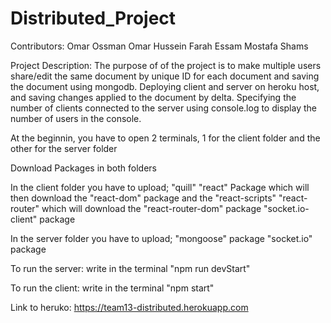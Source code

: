 # Distributed_Project

Contributors: 
Omar Ossman
Omar Hussein
Farah Essam
Mostafa Shams

Project Description:
The purpose of of the project is to make multiple users share/edit the same document by unique ID for each document and saving the document using mongodb.
Deploying client and server on heroku host, and saving changes applied to the document by delta. Specifying the number of clients connected to the server 
using console.log to display the number of users in the console.

At the beginnin, you have to open 2 terminals, 1 for the client folder and the other for the server folder

Download Packages in both folders

In the client folder you have to upload;
"quill"
"react" Package which will then download the "react-dom" package and the "react-scripts"
"react-router" which will download the "react-router-dom" package
"socket.io-client" package

In the server folder you have to upload;
"mongoose" package
"socket.io" package

To run the server:
write in the terminal "npm run devStart"

To run the client:
write in the terminal "npm start"


Link to heruko: https://team13-distributed.herokuapp.com
